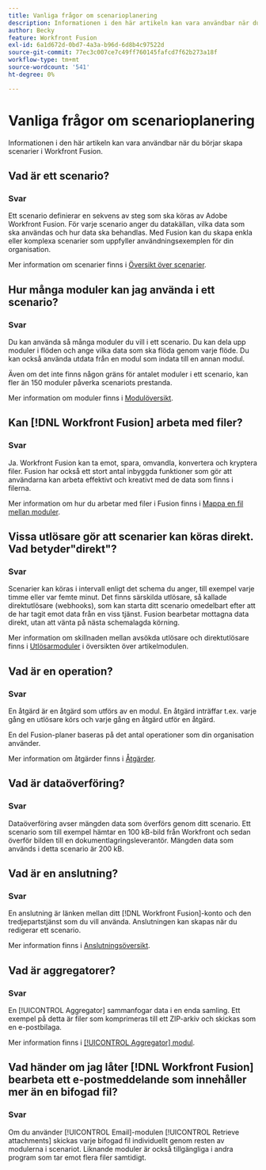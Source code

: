 ```yaml
---
title: Vanliga frågor om scenarioplanering
description: Informationen i den här artikeln kan vara användbar när du börjar skapa scenarier i Workfront Fusion.
author: Becky
feature: Workfront Fusion
exl-id: 6a1d672d-0bd7-4a3a-b96d-6d8b4c97522d
source-git-commit: 77ec3c007ce7c49ff760145fafcd7f62b273a18f
workflow-type: tm+mt
source-wordcount: '541'
ht-degree: 0%

---
```


# Vanliga frågor om scenarioplanering

Informationen i den här artikeln kan vara användbar när du börjar skapa scenarier i Workfront Fusion.

## Vad är ett scenario?

### Svar

Ett scenario definierar en sekvens av steg som ska köras av Adobe Workfront Fusion. För varje scenario anger du datakällan, vilka data som ska användas och hur data ska behandlas. Med Fusion kan du skapa enkla eller komplexa scenarier som uppfyller användningsexemplen för din organisation.

Mer information om scenarier finns i [Översikt över scenarier](/help/workfront-fusion/get-started-with-fusion/understand-fusion/scenario-overview.md).

## Hur många moduler kan jag använda i ett scenario?

### Svar

Du kan använda så många moduler du vill i ett scenario. Du kan dela upp moduler i flöden och ange vilka data som ska flöda genom varje flöde. Du kan också använda utdata från en modul som indata till en annan modul.

Även om det inte finns någon gräns för antalet moduler i ett scenario, kan fler än 150 moduler påverka scenariots prestanda.

Mer information om moduler finns i [Modulöversikt](/help/workfront-fusion/get-started-with-fusion/understand-fusion/module-overview.md).

## Kan [!DNL Workfront Fusion] arbeta med filer?

### Svar

Ja. Workfront Fusion kan ta emot, spara, omvandla, konvertera och kryptera filer. Fusion har också ett stort antal inbyggda funktioner som gör att användarna kan arbeta effektivt och kreativt med de data som finns i filerna.

Mer information om hur du arbetar med filer i Fusion finns i [Mappa en fil mellan moduler](/help/workfront-fusion/create-scenarios/map-data/map-files.md).

## Vissa utlösare gör att scenarier kan köras direkt. Vad betyder&quot;direkt&quot;?

### Svar

Scenarier kan köras i intervall enligt det schema du anger, till exempel varje timme eller var femte minut. Det finns särskilda utlösare, så kallade direktutlösare (webhooks), som kan starta ditt scenario omedelbart efter att de har tagit emot data från en viss tjänst. Fusion bearbetar mottagna data direkt, utan att vänta på nästa schemalagda körning.

Mer information om skillnaden mellan avsökda utlösare och direktutlösare finns i [Utlösarmoduler](/help/workfront-fusion/get-started-with-fusion/understand-fusion/module-overview.md#trigger-modules) i översikten över artikelmodulen.

## Vad är en operation?

### Svar

En åtgärd är en åtgärd som utförs av en modul. En åtgärd inträffar t.ex. varje gång en utlösare körs och varje gång en åtgärd utför en åtgärd.

En del Fusion-planer baseras på det antal operationer som din organisation använder.

Mer information om åtgärder finns i [Åtgärder](/help/workfront-fusion/set-up-and-manage-workfront-fusion/licensing-operations-overview/operations-in-workfront-fusion.md).

## Vad är dataöverföring?

### Svar

Dataöverföring avser mängden data som överförs genom ditt scenario. Ett scenario som till exempel hämtar en 100 kB-bild från Workfront och sedan överför bilden till en dokumentlagringsleverantör. Mängden data som används i detta scenario är 200 kB.

## Vad är en anslutning?

### Svar

En anslutning är länken mellan ditt [!DNL Workfront Fusion]-konto och den tredjepartstjänst som du vill använda. Anslutningen kan skapas när du redigerar ett scenario.

Mer information finns i [Anslutningsöversikt](/help/workfront-fusion/get-started-with-fusion/understand-fusion/connection-overview.md).

## Vad är aggregatorer?

### Svar

En [!UICONTROL Aggregator] sammanfogar data i en enda samling. Ett exempel på detta är filer som komprimeras till ett ZIP-arkiv och skickas som en e-postbilaga.

Mer information finns i [[!UICONTROL Aggregator] modul](/help/workfront-fusion/references/modules/aggregator-module.md).

## Vad händer om jag låter [!DNL Workfront Fusion] bearbeta ett e-postmeddelande som innehåller mer än en bifogad fil?

### Svar

Om du använder [!UICONTROL Email]-modulen [!UICONTROL Retrieve attachments] skickas varje bifogad fil individuellt genom resten av modulerna i scenariot. Liknande moduler är också tillgängliga i andra program som tar emot flera filer samtidigt.
